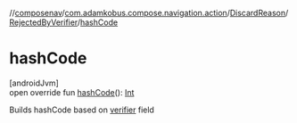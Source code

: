 //[composenav](../../../../index.md)/[com.adamkobus.compose.navigation.action](../../index.md)/[DiscardReason](../index.md)/[RejectedByVerifier](index.md)/[hashCode](hash-code.md)

# hashCode

[androidJvm]\
open override fun [hashCode](hash-code.md)(): [Int](https://kotlinlang.org/api/latest/jvm/stdlib/kotlin/-int/index.html)

Builds hashCode based on [verifier](verifier.md) field

